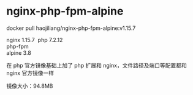 # nginx-php-fpm-alpine  
  
docker pull haojiliang/nginx-php-fpm-alpine:v1.15.7  
  
nginx 1.15.7  
php 7.2.12  
php-fpm  
alpine 3.8  
  
在 php 官方镜像基础上加了 php 扩展和 nginx，文件路径及端口等配置都和 nginx 官方镜像一样  
  
镜像大小：94.8MB  

